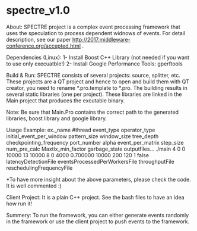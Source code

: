 # spectre_v1.0
About:
SPECTRE project is a complex event processing framework that uses the speculation to process dependent widnows of events. For detail description, see our paper http://2017.middleware-conference.org/accepted.html .

Dependencies (Linux):
1- Install Boost C++ Library (not needed if you want to use only execuatble!)
2- Install Google Performance Tools: gperftools

Build & Run: 
SPECTRE consists of several projects: source, splitter, etc. These projects are a QT project and hence to open and build them with QT creator, you need to rename *.pro.template to *.pro.
The building results in several static libraries (one per project). These libraries are linked in the Main project that produces the excutable binary.

Note: Be sure that Main.Pro contains the correct path to the generated libraries, boost library and google library.


Usage Example:
ex._name #thread event_type operator_type initial_event_per_window pattern_size window_size tree_depth checkpointing_frequency port_number alpha event_per_matrix
 step_size num_pre_calc Maxtix_min_factor garbage_state outputfiles... 
./main 4 0 0 10000 13 10000 8 0 4000 0.700000 10000 200 120 1 false latencyDetectionFile eventsProcessedPerWorkersFile throughputFile reschedulingFrequencyFile

*To have more insight about the above parameters, please check the code. It is  well commented :)


Client Project: It is a plain C++ project. See the bash files to have an idea how run it!

Summery: To run the framework, you can either generate events randomly in the framework or use the client project to push events to the framework.




